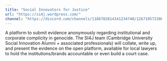 ```yaml
---
title: "Social Innovators for Justice"
url: "https://si4j.wordpress.com/"
channel: "https://discord.com/channels/1186702814341234740/1267105723062423552"
---
```


A platform to submit evidence anonymously regarding institutional and corporate
complicity in genocide. The SI4J team (Cambridge University Social Innovation
Alumni + associated professionals) will collate, write up, and present the
evidence on the open platform, available for local lawyers to hold the
institutions/brands accountable or even build a court case.
